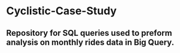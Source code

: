 # Cyclistic-Case-Study
## Repository for SQL queries used to preform analysis on monthly rides data in Big Query. 
